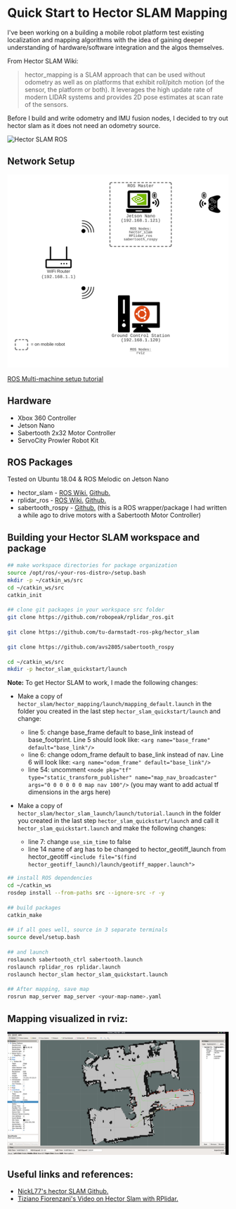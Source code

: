# Quick Start to Hector SLAM Mapping

I've been working on a building a mobile robot platform test existing localization and mapping algorithms with the idea of gaining deeper understanding of hardware/software integration and the algos themselves.

From Hector SLAM Wiki:
> hector_mapping is a SLAM approach that can be used without odometry as well as on platforms that exhibit roll/pitch motion (of the sensor, the platform or both). It leverages the high update rate of modern LIDAR systems and provides 2D pose estimates at scan rate of the sensors.

Before I build and write odometry and IMU fusion nodes, I decided to try out hector slam as it does not need an odometry source.

![Hector SLAM ROS](./assets/media/hector_slam_mapping.gif)

## Network Setup

![ROS Network Diagram](./assets/media/ros_network_diagram.png)

[ROS Multi-machine setup tutorial](http://wiki.ros.org/ROS/Tutorials/MultipleMachines)

## Hardware

- Xbox 360 Controller
- Jetson Nano
- Sabertooth 2x32 Motor Controller
- ServoCity Prowler Robot Kit

## ROS Packages

Tested on Ubuntu 18.04 & ROS Melodic on Jetson Nano

- hector_slam - [ROS Wiki.](http://wiki.ros.org/hector_slam) [Github.](https://github.com/tu-darmstadt-ros-pkg/hector_slam)
- rplidar_ros - [ROS Wiki.](http://wiki.ros.org/rplidar) [Github.](https://github.com/robopeak/rplidar_ros)
- sabertooth_rospy - [Github.](https://github.com/avs2805/sabertooth_rospy) (this is a ROS wrapper/package I had written a while ago to drive motors with a Sabertooth Motor Controller)

## Building your Hector SLAM workspace and package

```bash
## make workspace directories for package organization
source /opt/ros/<your-ros-distro>/setup.bash
mkdir -p ~/catkin_ws/src
cd ~/catkin_ws/src
catkin_init

## clone git packages in your workspace src folder
git clone https://github.com/robopeak/rplidar_ros.git

git clone https://github.com/tu-darmstadt-ros-pkg/hector_slam

git clone https://github.com/avs2805/sabertooth_rospy

cd ~/catkin_ws/src
mkdir -p hector_slam_quickstart/launch
```

**Note:** To get Hector SLAM to work, I made the following changes:

- Make a copy of `hector_slam/hector_mapping/launch/mapping_default.launch` in the folder you created in the last step `hector_slam_quickstart/launch` and change:
  - line 5: change base_frame default to base_link instead of base_footprint. Line 5 should look like: `<arg name="base_frame" default="base_link"/>`
  - line 6: change odom_frame default to base_link instead of nav. Line 6 will look like: `<arg name="odom_frame" default="base_link"/>`
  - line 54: uncomment `<node pkg="tf" type="static_transform_publisher" name="map_nav_broadcaster" args="0 0 0 0 0 0 map nav 100"/>` (you may want to add actual tf dimensions in the args here)

- Make a copy of `hector_slam/hector_slam_launch/launch/tutorial.launch` in the folder you created in the last step `hector_slam_quickstart/launch` and call it `hector_slam_quickstart.launch` and make the following changes:
  - line 7: change `use_sim_time` to false
  - line 14 name of arg has to be changed to hector_geotiff_launch from hector_geotiff `<include file="$(find hector_geotiff_launch)/launch/geotiff_mapper.launch">`

```bash
## install ROS dependencies
cd ~/catkin_ws
rosdep install --from-paths src --ignore-src -r -y

## build packages
catkin_make

## if all goes well, source in 3 separate terminals
source devel/setup.bash

## and launch 
roslaunch sabertooth_ctrl sabertooth.launch
roslaunch rplidar_ros rplidar.launch
roslaunch hector_slam hector_slam_quickstart.launch

## After mapping, save map
rosrun map_server map_server <your-map-name>.yaml

```

## Mapping visualized in rviz:

![ROS Network Diagram](./assets/media/screen_capture.png)


## Useful links and references:

- [NickL77's hector SLAM Github.](https://github.com/NickL77/RPLidar_Hector_SLAM)
- [Tiziano Fiorenzani's Video on Hector Slam with RPlidar.](https://www.youtube.com/watch?v=Qrtz0a7HaQ4)